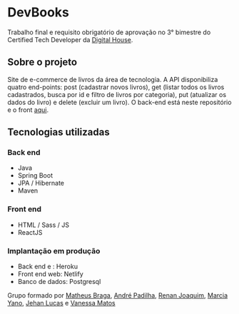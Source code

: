 # DevBooks
Trabalho final e requisito obrigatório de aprovação no 3° bimestre do Certified Tech Developer da [Digital House](https://www.digitalhouse.com/br "Site da Digital House"). 
## Sobre o projeto
Site de e-commerce de livros da área de tecnologia. A API disponibiliza quatro end-points: post (cadastrar novos livros), get (listar todos os livros cadastrados, busca por id e filtro de livros por categoria),  put (atualizar os dados do livro) e delete (excluir um livro).
O back-end está neste repositório e o front [aqui](https://github.com/Matheus-Days/ctd-ecommerce-dev-books-frontend).
## Tecnologias utilizadas
### Back end
- Java
- Spring Boot
- JPA / Hibernate
- Maven
### Front end
- HTML / Sass / JS 
- ReactJS
### Implantação em produção
- Back end e : Heroku
- Front end web: Netlify
- Banco de dados: Postgresql

Grupo formado por [Matheus Braga](https://github.com/Matheus-Days), [André Padilha](https://github.com/awpadilha), [Renan Joaquim](https://github.com/rejoaquim), [Marcia Yano](https://github.com/marciayano), [Jehan Lucas](https://github.com/lucasriber01) e [Vanessa Matos](https://github.com/vanessa-maganhoto)
